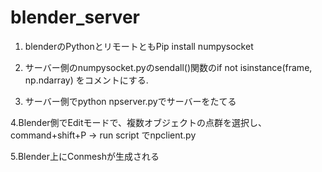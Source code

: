 # blender_server

1. blenderのPythonとリモートともPip install  numpysocket

2. サーバー側のnumpysocket.pyのsendall()関数のif not isinstance(frame, np.ndarray)
をコメントにする.

3. サーバー側でpython npserver.pyでサーバーをたてる

4.Blender側でEditモードで、複数オブジェクトの点群を選択し、command+shift+P -> run script でnpclient.py

5.Blender上にConmeshが生成される
